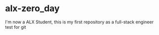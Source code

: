 # alx-zero_day
I'm now a ALX Student, this is my first repository as a full-stack engineer
test for git
